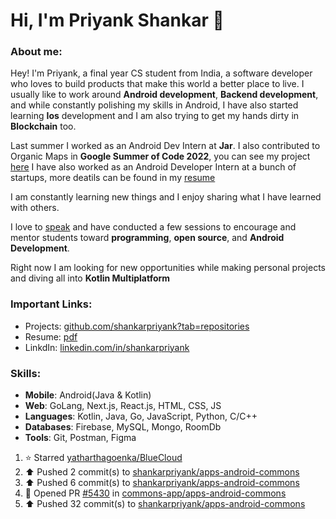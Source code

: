 # Hi, I'm Priyank Shankar 👋

###  About me:
Hey! I'm Priyank, a final year CS student from India, a software developer who loves to build products that make this world a better place to live.
I usually like to work around **Android development**, **Backend development**, and while constantly polishing my skills in Android, I have also started learning **Ios** development and I am also trying to get my hands dirty in **Blockchain** too.

Last summer I worked as an Android Dev Intern at **Jar**. I also contributed to Organic Maps in **Google Summer of Code 2022**, you can see my project [here](https://summerofcode.withgoogle.com/archive/2022/projects/51VM0qGG)
I have also worked as an Android Developer Intern at a bunch of startups, more deatils can be found in my [resume](https://drive.google.com/file/d/1jrBPthgvrwPA9D6t7CpLhu1JfwFXjZUw/view?usp=sharing)

I am constantly learning new things and I enjoy sharing what I have learned with others.

I love to [speak](https://www.youtube.com/playlist?list=PLO1T_D7d5Vy8F7LS9p8w9X6o5wkt0lN_T) and have conducted a few sessions to encourage and mentor students toward **programming**, **open source**, and **Android Development**.

Right now I am looking for new opportunities while making personal projects and diving all into **Kotlin Multiplatform**

### Important Links:

- Projects: [github.com/shankarpriyank?tab=repositories](https://github.com/shankarpriyank?tab=repositories)
- Resume: [pdf](https://drive.google.com/file/d/1jrBPthgvrwPA9D6t7CpLhu1JfwFXjZUw/view?usp=sharing)
- LinkdIn: [linkedin.com/in/shankarpriyank](https://www.linkedin.com/in/shankarpriyank)

### Skills:

- **Mobile**: Android(Java & Kotlin)
- **Web**: GoLang, Next.js, React.js, HTML, CSS, JS
- **Languages**: Kotlin, Java, Go, JavaScript, Python, C/C++
- **Databases**: Firebase, MySQL, Mongo, RoomDb
- **Tools**: Git, Postman, Figma

<!--RECENT_ACTIVITY:start-->
1. ⭐ Starred [yatharthagoenka/BlueCloud](https://github.com/yatharthagoenka/BlueCloud)<br>
2. ⬆️ Pushed 2 commit(s) to [shankarpriyank/apps-android-commons](https://github.com/shankarpriyank/apps-android-commons)<br>
3. ⬆️ Pushed 6 commit(s) to [shankarpriyank/apps-android-commons](https://github.com/shankarpriyank/apps-android-commons)<br>
4. 💪 Opened PR [#5430](https://github.com/commons-app/apps-android-commons/pull/5430) in [commons-app/apps-android-commons](https://github.com/commons-app/apps-android-commons)<br>
5. ⬆️ Pushed 32 commit(s) to [shankarpriyank/apps-android-commons](https://github.com/shankarpriyank/apps-android-commons)<br>
<!--RECENT_ACTIVITY:end-->

<!--   
<h3 align="left">Support:</h3>
<p><a href="https://www.buymeacoffee.com/priyank31"> <img align="left" src="https://cdn.buymeacoffee.com/buttons/v2/default-yellow.png" height="50" width="210" alt="priyank31" /></a></p><br><br> -->
